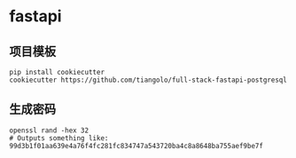 

# fastapi

## 项目模板

```shell
pip install cookiecutter
cookiecutter https://github.com/tiangolo/full-stack-fastapi-postgresql
```

## 生成密码

```shell
openssl rand -hex 32
# Outputs something like: 99d3b1f01aa639e4a76f4fc281fc834747a543720ba4c8a8648ba755aef9be7f
```



